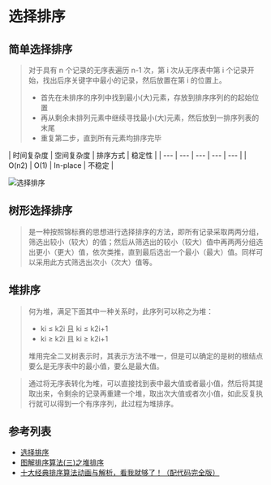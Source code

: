 # 选择排序
## 简单选择排序
> 对于具有 n 个记录的无序表遍历 n-1 次，第 i 次从无序表中第 i 个记录开始，找出后序关键字中最小的记录，然后放置在第 i 的位置上。
> - 首先在未排序的序列中找到最小(大)元素，存放到排序序列的的起始位置
> - 再从剩余未排列元素中继续寻找最小(大)元素，然后放到一排序列表的末尾
> - 重复第二步，直到所有元素均排序完毕

| 时间复杂度 | 空间复杂度 | 排序方式 | 稳定性 |
| --- | --- | --- | --- | --- |
| O(n2) | O(1) | In-place | 不稳定 |

![选择排序](https://camo.githubusercontent.com/f32eaa18936903b2c74e6948dceeb44967d3c7f3/687474703a2f2f75706c6f61642d696d616765732e6a69616e7368752e696f2f75706c6f61645f696d616765732f313934303331372d623639663639656532313037336638302e6769663f696d6167654d6f6772322f6175746f2d6f7269656e742f7374726970)

## 树形选择排序
> 是一种按照锦标赛的思想进行选择排序的方法，即所有记录采取两两分组，筛选出较小（较大）的值；然后从筛选出的较小（较大）值中再两两分组选出更小（更大）值，依次类推，直到最后选出一个最小（最大）值。同样可以采用此方式筛选出次小（次大）值等。

## 堆排序
> 何为堆，满足下面其中一种关系时，此序列可以称之为堆：
>
> - ki ≤ k2i 且 ki ≤ k2i+1
> - ki ≥ k2i 且 ki ≥ k2i+1
>
> 堆用完全二叉树表示时，其表示方法不唯一，但是可以确定的是树的根结点要么是无序表中的最小值，要么是最大值。

> 通过将无序表转化为堆，可以直接找到表中最大值或者最小值，然后将其提取出来，令剩余的记录再重建一个堆，取出次大值或者次小值，如此反复执行就可以得到一个有序序列，此过程为堆排序。




## 参考列表
- [选择排序](http://data.biancheng.net/view/72.html)
- [图解排序算法(三)之堆排序](https://www.cnblogs.com/chengxiao/p/6129630.html)
- [十大经典排序算法动画与解析，看我就够了！（配代码完全版）](https://github.com/MisterBooo/Article)



